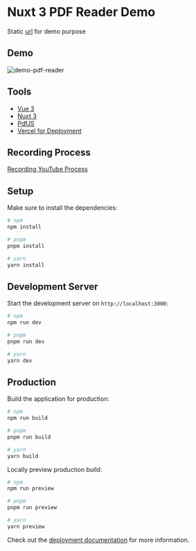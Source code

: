 # Nuxt 3 PDF Reader Demo

Static [url](https://raw.githubusercontent.com/mozilla/pdf.js/ba2edeae/web/compressed.tracemonkey-pldi-09.pdf ) for demo purpose 

## Demo
![demo-pdf-reader](https://i.imgflip.com/7qk64q.gif)
## Tools
- [Vue 3](https://vuejs.org/)
- [Nuxt 3](https://nuxt.com/docs/getting-started/introduction)
- [PdfJS](https://github.com/mozilla/pdf.js/)
- [Vercel for Deployment](https://vercel.com)

## Recording Process
[Recording YouTube Process](https://www.youtube.com/watch?v=IBTHOI-5pFA&list=PL_sapWkWdZHFrE8Zx4Artkce_IXJm67jX)

## Setup

Make sure to install the dependencies:

```bash
# npm
npm install

# pnpm
pnpm install

# yarn
yarn install
```

## Development Server

Start the development server on `http://localhost:3000`:

```bash
# npm
npm run dev

# pnpm
pnpm run dev

# yarn
yarn dev
```

## Production

Build the application for production:

```bash
# npm
npm run build

# pnpm
pnpm run build

# yarn
yarn build
```

Locally preview production build:

```bash
# npm
npm run preview

# pnpm
pnpm run preview

# yarn
yarn preview
```

Check out the [deployment documentation](https://nuxt.com/docs/getting-started/deployment) for more information.
